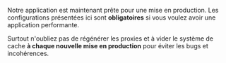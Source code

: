 Notre application est maintenant prête pour une mise en production. Les configurations présentées ici sont **obligatoires** si vous voulez avoir une application performante.

Surtout n'oubliez pas de régénérer les proxies et à vider le système de cache **à chaque nouvelle mise en production** pour éviter les bugs et incohérences.